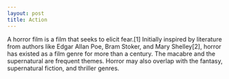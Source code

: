```yaml
---
layout: post
title: Action
---
```


A horror film is a film that seeks to elicit fear.[1] Initially inspired by literature from authors like Edgar Allan Poe, Bram Stoker, and Mary Shelley[2], horror has existed as a film genre for more than a century. The macabre and the supernatural are frequent themes. Horror may also overlap with the fantasy, supernatural fiction, and thriller genres.
